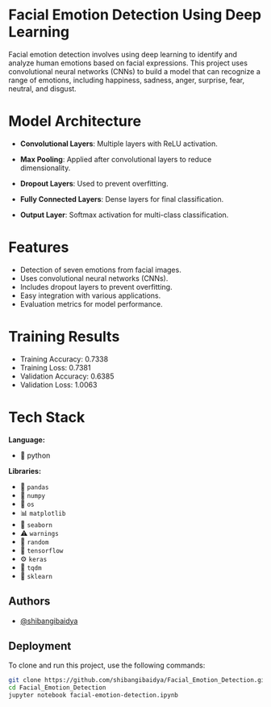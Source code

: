 
# Facial Emotion Detection Using Deep Learning

Facial emotion detection involves using deep learning to identify and analyze human emotions based on facial expressions. This project uses convolutional neural networks (CNNs) to build a model that can recognize a range of emotions, including happiness, sadness, anger, surprise, fear, neutral, and disgust.

# Model Architecture

* **Convolutional Layers**: Multiple layers with ReLU activation.

* **Max Pooling**: Applied after convolutional layers to reduce dimensionality.

* **Dropout Layers**: Used to prevent overfitting.

* **Fully Connected Layers**: Dense layers for final classification.

* **Output Layer**: Softmax activation for multi-class classification.
# Features

- Detection of seven emotions from facial images.
- Uses convolutional neural networks (CNNs).
- Includes dropout layers to prevent overfitting.
- Easy integration with various applications.
- Evaluation metrics for model performance.

# Training Results
- Training Accuracy: 0.7338
- Training Loss: 0.7381
- Validation Accuracy: 0.6385
- Validation Loss: 1.0063
# Tech Stack

**Language:** 
- 🐍 python

**Libraries:** 
- 🐼 `pandas`
- 🔢 `numpy`
- 📂 `os`
- 📊 `matplotlib`
- 🌊 `seaborn`
- ⚠️ `warnings`
- 🎲 `random`
- 🤖 `tensorflow`
- ⚙️ `keras`
- 🐢 `tqdm`
- 🧠 `sklearn`



## Authors

- [@shibangibaidya](https://www.github.com/shibangibaidya)


## Deployment

To clone and run this project, use the following commands:

```bash
git clone https://github.com/shibangibaidya/Facial_Emotion_Detection.git
cd Facial_Emotion_Detection
jupyter notebook facial-emotion-detection.ipynb


